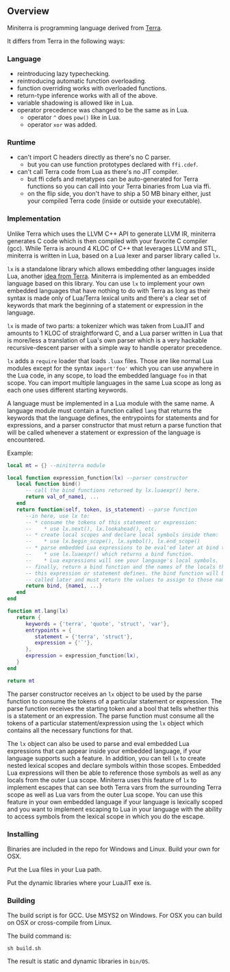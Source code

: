 
## Overview

Miniterra is programming language derived from [Terra](https://terralang.org/).

It differs from Terra in the following ways:

### Language

* reintroducing lazy typechecking.
* reintroducing automatic function overloading.
* function overriding works with overloaded functions.
* return-type inference works with all of the above.
* variable shadowing is allowed like in Lua.
* operator precedence was changed to be the same as in Lua.
   * operator `^` does `pow()` like in Lua.
   * operator `xor` was added.

### Runtime

* can't import C headers directly as there's no C parser.
   * but you can use function prototypes declared with `ffi.cdef`.
* can't call Terra code from Lua as there's no JIT compiler.
   * but ffi cdefs and metatypes can be auto-generated for Terra
     functions so you can call into your Terra binaries from Lua via ffi.
   * on the flip side, you don't have to ship a 50 MB binary either,
     just your compiled Terra code (inside or outside your executable).

### Implementation

Unlike Terra which uses the LLVM C++ API to generate LLVM IR, miniterra
generates C code which is then compiled with your favorite C compiler (gcc).
While Terra is around 4 KLOC of C++ that leverages LLVM and STL, miniterra
is written in Lua, based on a Lua lexer and parser library called `lx`.

`lx` is a standalone library which allows embedding other languages inside
Lua, another [idea from Terra](https://terralang.org/api.html#embedding-new-languages-inside-lua).
Miniterra is implemented as an embedded language based on this library.
You can use `lx` to implement your own embedded languages that have nothing
to do with Terra as long as their syntax is made only of Lua/Terra lexical
units and there's a clear set of keywords that mark the beginning of
a statement or expression in the language.

`lx` is made of two parts: a tokenizer which was taken from LuaJIT and
amounts to 1 KLOC of straightforward C, and a Lua parser written in Lua
that is more/less a translation of Lua's own parser which is a very hackable
recursive-descent parser with a simple way to handle operator precedence.

`lx` adds a `require` loader that loads `.luax` files. Those are like normal
Lua modules except for the syntax `import'foo'` which you can use anywhere
in the Lua code, in any scope, to load the embedded language `foo` in that
scope. You can import multiple languages in the same Lua scope as long as
each one uses different starting keywords.

A language must be implemented in a Lua module with the same name. A language
module must contain a function called `lang` that returns the keywords that
the language defines, the entrypoints for statements and for expressions,
and a parser constructor that must return a parse function that will be called
whenever a statement or expression of the language is encountered.

Example:

```Lua
local mt = {} --miniterra module

local function expression_function(lx) --parser constructor
   local function bind()
      -- call the bind functions returned by lx.luaexpr() here.
      return val_of_name1, ...
   end
   return function(self, token, is_statement) --parse function
      --in here, use lx to:
      -- * consume the tokens of this statement or expression:
      --    * use lx.next(), lx.lookahead(), etc.
      -- * create local scopes and declare local symbols inside them:
      --    * use lx.begin_scope(), lx.symbol(), lx.end_scope()
      -- * parse embedded Lua expressions to be eval'ed later at bind time:
      --    * use lx.luaexpr() which returns a bind function.
      --    * Lua expressions will see your language's local symbols.
      -- finally, return a bind function and the names of the locals that
      -- this expression or statement defines. the bind function will be
      -- called later and must return the values to assign to those names.
      return bind, {name1, ...}
   end
end

function mt.lang(lx)
   return {
      keywords = {'terra', 'quote', 'struct', 'var'},
      entrypoints = {
         statement = {'terra', 'struct'},
         expression = {'`'},
      },
      expression = expression_function(lx),
   }
end

return mt
```

The parser constructor receives an `lx` object to be used by the parse
function to consume the tokens of a particular statement or expression.
The parse function receives the starting token and a bool that tells whether
this is a statement or an expression. The parse function must consume all the
tokens of a particular statement/expression using the `lx` object which
contains all the necessary functions for that.

The `lx` object can also be used to parse and eval embedded Lua expressions
that can appear inside your embedded language, if your language supports such
a feature. In addition, you can tell `lx` to create nested lexical scopes
and declare symbols within those scopes. Embedded Lua expressions will then
be able to reference those symbols as well as any locals from the outer Lua
scope. Miniterra uses this feature of `lx` to implement escapes that can see
both Terra vars from the surrounding Terra scope as well as Lua vars from the
outer Lua scope. You can use this feature in your own embedded language if
your language is lexically scoped and you want to implement escaping to Lua
in your language with the ability to access symbols from the lexical scope
in which you do the escape.

### Installing

Binaries are included in the repo for Windows and Linux.
Build your own for OSX.

Put the Lua files in your Lua path.

Put the dynamic libraries where your LuaJIT exe is.

### Building

The build script is for GCC. Use MSYS2 on Windows.
For OSX you can build on OSX or cross-compile from Linux.

The build command is:

```
sh build.sh
```

The result is static and dynamic libraries in `bin/OS`.
